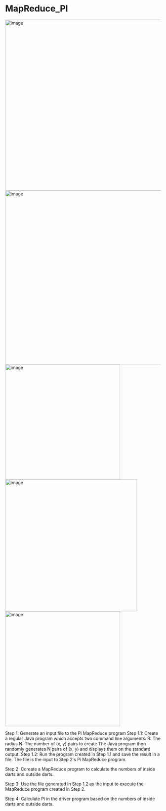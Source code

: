 # MapReduce_PI
<img width="553" alt="image" src="https://github.com/ssewit/MapReduce_PI/assets/105317921/bb1db023-c4d0-4772-b1cf-dbb87b606324">
<img width="562" alt="image" src="https://github.com/ssewit/MapReduce_PI/assets/105317921/6712f327-c45c-4b56-b846-ec52eebd2644">
<img width="372" alt="image" src="https://github.com/ssewit/MapReduce_PI/assets/105317921/babb7bcf-af91-4a50-8be3-6431418d170d">
<img width="427" alt="image" src="https://github.com/ssewit/MapReduce_PI/assets/105317921/152920f7-cc66-4cc3-8848-9b11fbd9a301">
<img width="372" alt="image" src="https://github.com/ssewit/MapReduce_PI/assets/105317921/46bf807a-3d7d-4999-b642-9f15c8023810">


Step 1: Generate an input file to the Pi MapReduce program
  Step 1.1: Create a regular Java program which accepts two command line arguments.
    R: The radius
    N: The number of (x, y) pairs to create
    The Java program then randomly generates N pairs of (x, y) and displays them on the standard output.
  Step 1.2: Run the program created in Step 1.1 and save the result in a file. The file is the input to Step 2's Pi MapReduce program.

Step 2: Ccreate a MapReduce program to calculate the numbers of inside darts and outside darts.

Step 3: Use the file generated in Step 1.2 as the input to execute the MapReduce program created in Step 2.

Step 4: Calculate Pi in the driver program based on the numbers of inside darts and outside darts.

